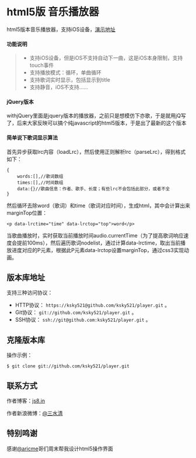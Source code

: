 html5版 音乐播放器
======

html5版本音乐播放器，支持iOS设备，[演示地址](http://4.qdemo.sinaapp.com/html5/chrome/)


#### 功能说明
> * 支持iOS设备，但是iOS不支持自动下一曲，这是iOS本身限制，支持touch事件
> * 支持播放模式：循环，单曲循环
> * 支持歌词实时显示，包括显示到title
> * 支持静音，iOS不支持……

#### jQuery版本
withjQuery里面是jquery版本的播放器，之前只是想模仿下亦歌，于是就用jQ写了，后来大家反映可以搞个纯javascript的html5版本，于是出了最新的这个版本

#### 简单说下歌词显示算法
首先异步获取lrc内容（loadLrc），然后使用正则解析lrc（parseLrc），得到格式如下：

	{
		words:[],//歌词数组
		times:[],//时间数组
		data:{}//歌曲信息：作者、歌手、长度；有些lrc不会包括此部分，或者不全
	}
然后循环去除word（歌词）和time（歌词对应时间），生成html，其中会计算出来marginTop位置：

	<p data-lrctime="time" data-lrctop="top">word</p>

当歌曲播放时，实时获取当前播放时间audio.currentTime（为了提高歌词响应速度会提前100ms），然后遍历歌词nodelist，通过计算data-lrctime，取出当前播放进度对应的P元素，根据此P元素data-lrctop设置marginTop，通过css3实现动画。

## 版本库地址

支持三种访问协议：

* HTTP协议： `https://ksky521@github.com/ksky521/player.git` 。
* Git协议： `git://github.com/ksky521/player.git` 。
* SSH协议： `ssh://git@github.com:ksky521/player.git` 。

## 克隆版本库

操作示例：

    $ git clone git://github.com/ksky521/player.git
	
## 联系方式

作者博客：[js8.in](http://js8.in)

作者新浪微博：[@三水清](http://weibo.com/sanshuiqing)



## 特别鸣谢
感谢[@aricme](http://weibo.com/aricme)哥们周末帮我设计html5操作界面